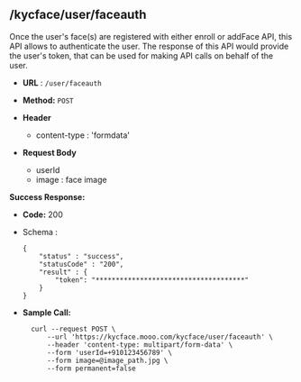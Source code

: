 ## /kycface/user/faceauth

Once the user's face(s) are registered with either enroll or addFace API, this API allows to authenticate the user. The response of this API would provide the user's token, that can be used for making API calls on behalf of the user.


* **URL** : `/user/faceauth`
  
* **Method:** `POST`

* **Header**
	
	- content-type : 'formdata'
	
* **Request Body**

	- userId
	- image : face image

 **Success Response:**

  * **Code:** 200 <br />
  * Schema : 
		
			
		{
			"status" : "success",
			"statusCode" : "200",
			"result" : {
				"token": "*************************************"
			}
		}
		
	

* **Sample Call:**

   	
    	curl --request POST \
			--url 'https://kycface.mooo.com/kycface/user/faceauth' \
			--header 'content-type: multipart/form-data' \
			--form 'userId=+910123456789' \
			--form image=@image_path.jpg \
			--form permanent=false
    	
    	
